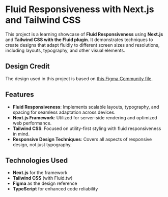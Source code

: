# Fluid Responsiveness with Next.js and Tailwind CSS

This project is a learning showcase of **Fluid Responsiveness** using **Next.js** and **Tailwind CSS with the Fluid plugin**. It demonstrates techniques to create designs that adapt fluidly to different screen sizes and resolutions, including layouts, typography, and other visual elements.

## Design Credit

The design used in this project is based on [this Figma Community file](https://www.figma.com/community/file/1230604708032389430).

## Features

- **Fluid Responsiveness**: Implements scalable layouts, typography, and spacing for seamless adaptation across devices.
- **Next.js Framework**: Utilized for server-side rendering and optimized web performance.
- **Tailwind CSS**: Focused on utility-first styling with fluid responsiveness in mind.
- **Responsive Design Techniques**: Covers all aspects of responsive design, not just typography.

## Technologies Used

- **Next.js** for the framework
- **Tailwind CSS** (with Fluid.tw)
- **Figma** as the design reference
- **TypeScript** for enhanced code reliability